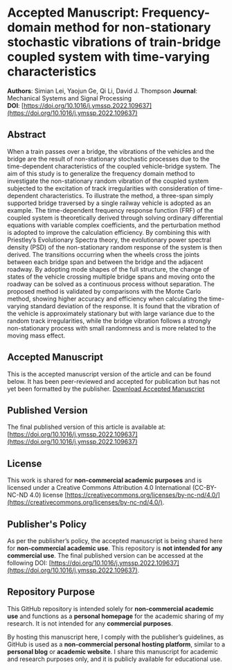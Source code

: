 # Accepted Manuscript: Frequency-domain method for non-stationary stochastic vibrations of train-bridge coupled system with time-varying characteristics

**Authors**: Simian Lei, Yaojun Ge, Qi Li, David J. Thompson
**Journal**: Mechanical Systems and Signal Processing  
**DOI**: [https://doi.org/10.1016/j.ymssp.2022.109637](https://doi.org/10.1016/j.ymssp.2022.109637)

## Abstract
When a train passes over a bridge, the vibrations of the vehicles and the bridge are the result of non-stationary stochastic processes due to the time-dependent characteristics of the coupled vehicle-bridge system. The aim of this study is to generalize the frequency domain method to investigate the non-stationary random vibration of the coupled system subjected to the excitation of track irregularities with consideration of time-dependent characteristics. To illustrate the method, a three-span simply supported bridge traversed by a single railway vehicle is adopted as an example. The time-dependent frequency response function (FRF) of the coupled system is theoretically derived through solving ordinary differential equations with variable complex coefficients, and the perturbation method is adopted to improve the calculation efficiency. By combining this with Priestley’s Evolutionary Spectra theory, the evolutionary power spectral density (PSD) of the non-stationary random response of the system is then derived. The transitions occurring when the wheels cross the joints between each bridge span and between the bridge and the adjacent roadway. By adopting mode shapes of the full structure, the change of states of the vehicle crossing multiple bridge spans and moving onto the roadway can be solved as a continuous process without separation. The proposed method is validated by comparisons with the Monte Carlo method, showing higher accuracy and efficiency when calculating the time-varying standard deviation of the response. It is found that the vibration of the vehicle is approximately stationary but with large variance due to the random track irregularities, while the bridge vibration follows a strongly non-stationary process with small randomness and is more related to the moving mass effect.

## Accepted Manuscript
This is the accepted manuscript version of the article and can be found below. It has been peer-reviewed and accepted for publication but has not yet been formatted by the publisher.
[Download Accepted Manuscript](2023-MSSP-109637-AAM.pdf)

## Published Version
The final published version of this article is available at:
[https://doi.org/10.1016/j.ymssp.2022.109637](https://doi.org/10.1016/j.ymssp.2022.109637)

## License
This work is shared for **non-commercial academic purposes** and is licensed under a Creative Commons Attribution 4.0 International (CC-BY-NC-ND 4.0) license [https://creativecommons.org/licenses/by-nc-nd/4.0/](https://creativecommons.org/licenses/by-nc-nd/4.0/).

## Publisher's Policy
As per the publisher’s policy, the accepted manuscript is being shared here for **non-commercial academic use**. This repository is **not intended for any commercial use**. The final published version can be accessed at the following DOI: [https://doi.org/10.1016/j.ymssp.2022.109637](https://doi.org/10.1016/j.ymssp.2022.109637).

## Repository Purpose
This GitHub repository is intended solely for **non-commercial academic use** and functions as a **personal homepage** for the academic sharing of my research. It is not intended for any **commercial purposes**.

By hosting this manuscript here, I comply with the publisher’s guidelines, as GitHub is used as a **non-commercial personal hosting platform**, similar to a **personal blog** or **academic website**. I share this manuscript for academic and research purposes only, and it is publicly available for educational use.

